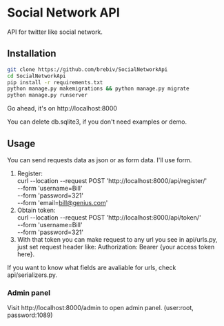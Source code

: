 # Social Network API

API for twitter like social network.

## Installation

```bash
git clone https://github.com/brebiv/SocialNetworkApi
cd SocialNetworkApi
pip install -r requirements.txt
python manage.py makemigrations && python manage.py migrate
python manage.py runserver
```

Go ahead, it's on http://localhost:8000

You can delete db.sqlite3, if you don't need examples or demo.

## Usage
You can send requests data as json or as form data. I'll use form.
1. Register: \
curl --location --request POST 'http://localhost:8000/api/register/' \
--form 'username=Bill' \
--form 'password=321' \
--form 'email=bill@genius.com'
2. Obtain token: \
curl --location --request POST 'http://localhost:8000/api/token/' \
--form 'username=Bill' \
--form 'password=321'
3. With that token you can make request to any url you see in api/urls.py, just set request header like: Authorization: Bearer {your access token here}.

If you want to know what fields are avaliable for urls, check api/serializers.py.

### Admin panel
Visit http://localhost:8000/admin to open admin panel. (user:root, password:1089)

